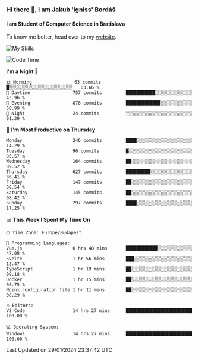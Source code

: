 ### Hi there 👋, I am Jakub 'igniss' Bordáš

#### I am Student of Computer Science in Bratislava
To know me better, head over to my [website](https://bordas.sk).

[![My Skills](https://skillicons.dev/icons?i=js,html,css,figma,svelte,java,kotlin,python,postgresql,typescript,nest,nodejs)](https://bordas.sk)


<!--START_SECTION:waka-->
![Code Time](http://img.shields.io/badge/Code%20Time-1%2C383%20hrs%2037%20mins-blue)

**I'm a Night 🦉** 

```text
🌞 Morning                63 commits          █░░░░░░░░░░░░░░░░░░░░░░░░   03.66 % 
🌆 Daytime                757 commits         ███████████░░░░░░░░░░░░░░   43.96 % 
🌃 Evening                878 commits         █████████████░░░░░░░░░░░░   50.99 % 
🌙 Night                  24 commits          ░░░░░░░░░░░░░░░░░░░░░░░░░   01.39 % 
```
📅 **I'm Most Productive on Thursday** 

```text
Monday                   246 commits         ████░░░░░░░░░░░░░░░░░░░░░   14.29 % 
Tuesday                  96 commits          █░░░░░░░░░░░░░░░░░░░░░░░░   05.57 % 
Wednesday                164 commits         ██░░░░░░░░░░░░░░░░░░░░░░░   09.52 % 
Thursday                 627 commits         █████████░░░░░░░░░░░░░░░░   36.41 % 
Friday                   147 commits         ██░░░░░░░░░░░░░░░░░░░░░░░   08.54 % 
Saturday                 145 commits         ██░░░░░░░░░░░░░░░░░░░░░░░   08.42 % 
Sunday                   297 commits         ████░░░░░░░░░░░░░░░░░░░░░   17.25 % 
```


📊 **This Week I Spent My Time On** 

```text
🕑︎ Time Zone: Europe/Budapest

💬 Programming Languages: 
Vue.js                   6 hrs 48 mins       ████████████░░░░░░░░░░░░░   47.08 % 
Svelte                   1 hr 56 mins        ███░░░░░░░░░░░░░░░░░░░░░░   13.47 % 
TypeScript               1 hr 19 mins        ██░░░░░░░░░░░░░░░░░░░░░░░   09.18 % 
Docker                   1 hr 15 mins        ██░░░░░░░░░░░░░░░░░░░░░░░   08.75 % 
Nginx configuration file 1 hr 11 mins        ██░░░░░░░░░░░░░░░░░░░░░░░   08.29 % 

🔥 Editors: 
VS Code                  14 hrs 27 mins      █████████████████████████   100.00 % 

💻 Operating System: 
Windows                  14 hrs 27 mins      █████████████████████████   100.00 % 
```


 Last Updated on 29/01/2024 23:37:42 UTC
<!--END_SECTION:waka-->

